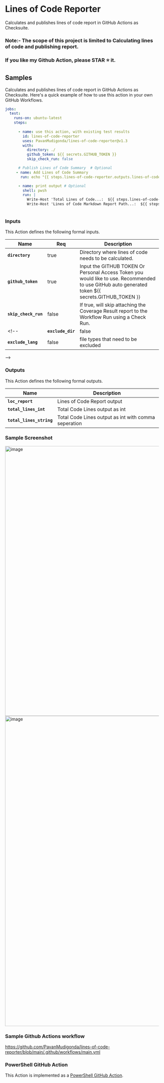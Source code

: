 # Lines of Code Reporter

Calculates and publishes lines of code report in GitHub Actions as Checksuite.

### Note:- The scope of this project is limited to Calculating lines of code and publishing report.
###  If you like my Github Action, please **STAR ⭐** it.

## Samples


Calculates and publishes lines of code report in GitHub Actions as Checksuite.
Here's a quick example of how to use this action in your own GitHub Workflows.

```yaml
jobs:
  test:
    runs-on: ubuntu-latest
    steps:
    
      - name: use this action, with existing test results
        id: lines-of-code-reporter
        uses: PavanMudigonda/lines-of-code-reporter@v1.3
        with:
          directory: ./
          github_token: ${{ secrets.GITHUB_TOKEN }}
          skip_check_run: false

      # Publish Lines of Code Summary  # Optional
     - name: Add Lines of Code Summary
       run: echo "{{ steps.lines-of-code-reporter.outputs.lines-of-code-summary }}" >> $GITHUB_STEP_SUMMARY

      - name: print output # Optional
        shell: pwsh
        run: | 
          Write-Host 'Total Lines of Code...:  ${{ steps.lines-of-code-reporter.outputs.total_lines }}'
          Write-Host 'Lines of Code Markdown Report Path...:  ${{ steps.lines-of-code-reporter.outputs.loc_report }}' 
                    
```


### Inputs

This Action defines the following formal inputs.

| Name | Req | Description
|-|-|-|
|**`directory`**  | true | Directory where lines of code needs to be calculated. 
|**`github_token`** | true | Input the GITHUB TOKEN Or Personal Access Token you would like to use. Recommended to use GitHub auto generated token ${{ secrets.GITHUB_TOKEN }}
|**`skip_check_run`** | false | If true, will skip attaching the Coverage Result report to the Workflow Run using a Check Run. 
<!-- |**`exclude_dir`**  | false | directories that need to be excluded
|**`exclude_lang`**  | false | file types that need to be excluded
 -->

### Outputs

This Action defines the following formal outputs.

| Name | Description
|-|-|
| **`loc_report`** | Lines of Code Report output
| **`total_lines_int`** | Total Code Lines output as int
| **`total_lines_string`** | Total Code Lines output as int with comma seperation

### Sample Screenshot

<img width="881" alt="image" src="https://user-images.githubusercontent.com/86745613/164104335-2aec8669-9d15-4fc4-9517-35b4b8ba1f30.png">


<img width="1013" alt="image" src="https://user-images.githubusercontent.com/86745613/164104559-9a27a09d-6abc-4a6e-96d0-e2decd00dff2.png">


### Sample Github Actions workflow 

https://github.com/PavanMudigonda/lines-of-code-reporter/blob/main/.github/workflows/main.yml


### PowerShell GitHub Action

This Action is implemented as a [PowerShell GitHub Action](https://github.com/ebekker/pwsh-github-action-base).
